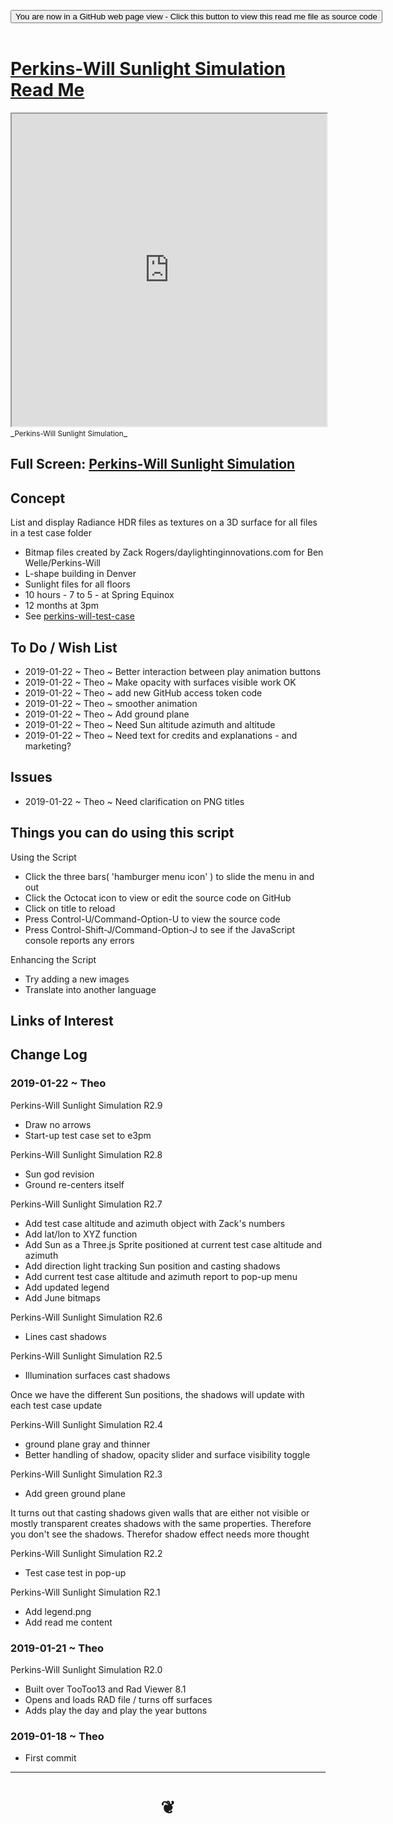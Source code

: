 
<span style=display:none; >[You are now in a GitHub source code view - click this link to view Read Me file as a web page]( https://www.ladybug.tools/spider-rad-viewer/#perkins-will-sunlight-simulation/README.md "View file as a web page." ) </span>

<div><input type=button class = "btn btn-secondary btn-sm" onclick=window.location.href="https://www.ladybug.tools/spider-rad-viewer/blob/master/perkins-will-sunlight-simulation/README.md"
value="You are now in a GitHub web page view - Click this button to view this read me file as source code" ></div>

<br>

# [Perkins-Will Sunlight Simulation Read Me]( #perkins-will-sunlight-simulation/README.md )


<iframe src=https://www.ladybug.tools/spider-rad-viewer/cookbook/perkins-will-sunlight-simulation/index.html width=100% height=500px >Iframes are not viewable in GitHub source code views</iframe>
_<small>Perkins-Will Sunlight Simulation</small>_

## Full Screen: [Perkins-Will Sunlight Simulation]( https://www.ladybug.tools/spider-rad-viewer/cookbook/perkins-will-sunlight-simulation/index.html )



## Concept

List and display Radiance HDR files as textures on a 3D surface for all files in a test case folder

* Bitmap files created by Zack Rogers/daylightinginnovations.com for Ben Welle/Perkins-Will
* L-shape building in Denver
* Sunlight files for all floors
* 10 hours - 7 to 5 - at Spring Equinox
* 12 months at 3pm
* See [perkins-will-test-case]( https://github.com/ladybug-tools/spider-rad-resources/tree/master/sunlight-sample-files/2019-01-18-perkins-will-test-case )


## To Do / Wish List


* 2019-01-22 ~ Theo ~ Better interaction between play animation buttons
* 2019-01-22 ~ Theo ~ Make opacity with surfaces visible work OK
* 2019-01-22 ~ Theo ~ add new GitHub access token code
* 2019-01-22 ~ Theo ~ smoother animation
* 2019-01-22 ~ Theo ~ Add ground plane
* 2019-01-22 ~ Theo ~ Need Sun altitude azimuth and altitude
* 2019-01-22 ~ Theo ~ Need text for credits and explanations - and marketing?



## Issues

* 2019-01-22 ~ Theo ~ Need clarification on PNG titles

## Things you can do using this script

Using the Script

* Click the three bars( 'hamburger menu icon' ) to slide the menu in and out
* Click the Octocat icon to view or edit the source code on GitHub
* Click on title to reload
* Press Control-U/Command-Option-U to view the source code
* Press Control-Shift-J/Command-Option-J to see if the JavaScript console reports any errors

Enhancing the Script

* Try adding a new images
* Translate into another language


## Links of Interest


## Change Log

### 2019-01-22 ~ Theo

Perkins-Will Sunlight Simulation R2.9

* Draw no arrows
* Start-up test case set to e3pm

Perkins-Will Sunlight Simulation R2.8

* Sun god revision
* Ground re-centers itself


Perkins-Will Sunlight Simulation R2.7

* Add test case altitude and azimuth object with Zack's numbers
* Add lat/lon to XYZ function
* Add Sun as a Three.js Sprite positioned at current test case altitude and azimuth
* Add direction light tracking Sun position and casting shadows
* Add current test case altitude and azimuth report to pop-up menu
* Add updated legend
* Add June bitmaps

Perkins-Will Sunlight Simulation R2.6

* Lines cast shadows


Perkins-Will Sunlight Simulation R2.5

* Illumination surfaces cast shadows

Once we have the different Sun positions, the shadows will update with each test case update


Perkins-Will Sunlight Simulation R2.4

* ground plane gray and thinner
* Better handling of shadow, opacity slider and surface visibility toggle


Perkins-Will Sunlight Simulation R2.3

* Add green ground plane

It turns out that casting shadows given walls that are either not visible or mostly transparent creates shadows with the same properties. Therefore you don't see the shadows. Therefor shadow effect needs more thought


Perkins-Will Sunlight Simulation R2.2

* Test case test in pop-up


Perkins-Will Sunlight Simulation R2.1

* Add legend.png
* Add read me content


### 2019-01-21 ~ Theo

Perkins-Will Sunlight Simulation R2.0

* Built over TooToo13 and Rad Viewer 8.1
* Opens and loads RAD file / turns off surfaces
* Adds play the day and play the year buttons

### 2019-01-18 ~ Theo

* First commit


***

# <center title="hello!" ><a href=javascript:window.scrollTo(0,0); style=text-decoration:none; > ❦ </a></center>

